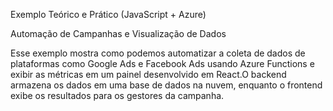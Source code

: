 Exemplo Teórico e Prático (JavaScript + Azure)

Automação de Campanhas e Visualização de Dados

Esse exemplo mostra como podemos automatizar a coleta de dados de plataformas como Google Ads e Facebook Ads usando Azure Functions e
exibir as métricas em um painel desenvolvido em React.O backend armazena os dados em uma base de dados na nuvem, enquanto o frontend exibe
os resultados para os gestores da campanha.
